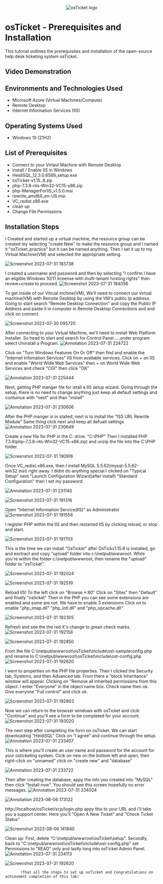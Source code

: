 <p align="center">
<img src="https://i.imgur.com/Clzj7Xs.png" alt="osTicket logo"/>
</p>

<h1>osTicket - Prerequisites and Installation</h1>
This tutorial outlines the prerequisites and installation of the open-source help desk ticketing system osTicket.<br />


<h2>Video Demonstration</h2>



<h2>Environments and Technologies Used</h2>

- Microsoft Azure (Virtual Machines/Compute)
- Remote Desktop
- Internet Information Services (IIS)

<h2>Operating Systems Used </h2>

- Windows 10</b> (21H2)

<h2>List of Prerequisites</h2>

- Connect to your Virtaul Machine with Remote Desktop
- install / Enable IIS in Windows
- HeidiSQL_12.3.0.6589_setup.exe
- osTicket-v1.15..8.zip
- php-7.3.8-nts-Win32-VC15-x86.zip
- php-ManagerForIIS_v1.5.0.msi
- rewrite_amd64_en-US.msi
- VC_redist.x86.exe
- clean up
- Change File Permissions

<h2>Installation Steps</h2>

I Created and started up a virtual machine, the resource group can be created my selecting "create New" to make the resource group and I named it "osTicket_practice" but it can be named anything. Then I set it up to my Virtual Machine(VM) and selected the appropriate setting. 

![Screenshot 2023-07-31 183738](https://github.com/Leibwatcher/osticket-prereqs/assets/137578446/d0218aa4-4cc3-4d07-9f79-0895fcca1ff5)


I created a username and password and then by selecting "I confirm I have an eligible Windows 10/11 liceense with multi-tenant hosting rights" then review+create to proceed.
![Screenshot 2023-07-31 184056](https://github.com/Leibwatcher/osticket-prereqs/assets/137578446/f8519d40-4dd1-4bb0-b06f-109b1a904efd)
 

To get inside of our Vitrual mchine(VM), We'll need to connect our virtual machine(VM) with Remote Desktop by using the VM's public Ip address. Going to start search "Remote Desktop Connection" and copy the Public IP Address and paste it in computer in Remote Desktop Connections and and click on connect. 

![Screenshot 2023-07-30 095720](https://github.com/Leibwatcher/osticket-prereqs/assets/137578446/f26aa11b-4764-4d59-8e36-43be7a869ed8)


After connecting to your Virtual Machine, we'll need to install Web Platform Installer. So head to start and search for Control Panel.....under program select Uninstall a Program.
![Annotation 2023-07-31 224722](https://github.com/Leibwatcher/osticket-prereqs/assets/137578446/13f53c82-b02e-4620-863e-82830588c2f3)

Click on "Turn Windows Features On Or Off" then find and enable the "Internet Infomation Services" IIS from available services. Click on + on IIS and enable "World Wide Web Services" then + on World Wide Web Services and check "CGI" then click "OK"

![Annotation 2023-07-31 225444](https://github.com/Leibwatcher/osticket-prereqs/assets/137578446/2b882dbc-d982-4574-ac41-1b32bac0e712)

Next, getting PHP manger file for istall a IIS setup wizard. Going through the setup, there is no need to change anything just keep all default settings and contuinue with "next" and than "install" 

![Annotation 2023-07-31 230606](https://github.com/Leibwatcher/osticket-prereqs/assets/137578446/9d4268a6-54dc-4a7a-adc1-fb1757a4a05c)

After the PHP manger is in stalled, next is to install the "ISS URL Rewrite Module" Same thing click next and keep all defualt settings
![Annotation 2023-07-31 230649](https://github.com/Leibwatcher/osticket-prereqs/assets/137578446/c7bc0d4d-d33a-45df-b4f2-168358e9b458)

Create a new file for PHP in the C: drive. "C:\PHP" Then I installed PHP 7.3.8(php-7.3.8-nts-Win32-VC15-x86.zip) and unzip the file into the C:\PHP folder.

![Screenshot 2023-07-31 190916](https://github.com/Leibwatcher/osticket-prereqs/assets/137578446/2821a247-220d-471a-a9a5-c00bba47c189)

Once VC_redist.x86.exe, then I install MySQL 5.5.62(mysql-5.5.62-win32.msi) right away. I didnt do anything special I clicked on "Typical Setup" next "Launch Configuration Wizard(after install)
"Standard Configuration" then I set my password.

![Annotation 2023-07-31 231140](https://github.com/Leibwatcher/osticket-prereqs/assets/137578446/6225fb84-f5f2-400d-9ea8-c3eb3025a44a)

![Screenshot 2023-07-31 191316](https://github.com/Leibwatcher/osticket-prereqs/assets/137578446/5c0c93c2-16b4-4311-9793-4ce2d7ac60de)

Open "Internet Information Service(IIS)" as Administrator
![Screenshot 2023-07-31 191558](https://github.com/Leibwatcher/osticket-prereqs/assets/137578446/70aa8938-372b-44e2-90b5-5e2f4666a431)

I register PHP within the IIS and then restarted IIS by clicking reload, or stop and start.

![Screenshot 2023-07-31 191703](https://github.com/Leibwatcher/osticket-prereqs/assets/137578446/5dbeac36-9f17-4edb-bb5c-1136ec592e8d)

This is the time we can install "OsTicket" after OsTickv1.15.8 is installed, go and exctract and copy "upload" folder into c:\inetpub\wwwroot. While you're within the folder c:\inetpub\wwwroot, then rename the "upload" folder to "osTicket".

![Screenshot 2023-07-31 192024](https://github.com/Leibwatcher/osticket-prereqs/assets/137578446/a52d6e1d-51c7-45ba-8d65-bcad67f821ff)

![Screenshot 2023-07-31 192519](https://github.com/Leibwatcher/osticket-prereqs/assets/137578446/d15da144-899c-438b-b663-5d4147336e7b)


Reload IIS! To the left click on "Browse *:80" Click on "Sites" then "Default" and finally "osticket" Then in the PHP you can see some extensions are enabled and some are not. We have to enable 3 extensions Click on to enable "php_imap.dll" "php_intl.dll" and "php_opcache.dll"


![Screenshot 2023-07-31 192305](https://github.com/Leibwatcher/osticket-prereqs/assets/137578446/17abdfae-c933-4440-8d68-2ff262118ee6)

Refresh and see the the red X's change to grean check marks.
![Screenshot 2023-07-31 192158](https://github.com/Leibwatcher/osticket-prereqs/assets/137578446/2e694011-6244-49a1-8111-2fd789f4c994)

![Screenshot 2023-07-31 192850](https://github.com/Leibwatcher/osticket-prereqs/assets/137578446/f5503229-9830-4a93-9c64-433c0884bf75)

From the file C:\inetpub\wwwroot\osTicket\include\ost-sampleconfig.php and rename to C:\inetpub\wwwroot\osTicket\include\ost-config.php
![Screenshot 2023-07-31 192620](https://github.com/Leibwatcher/osticket-prereqs/assets/137578446/90012561-acba-4792-a43e-bddb0f21e295)

I went to properties on the PHP file properties. Then I clicked the Security tab, Systems, and then Advanced tab. From there a "block Inheritance" window will appear. Clicking on "Remove all inherited permissions from this object. I enter "Everyone" in the object name box. Check name then ok. Give everyone "Full control" and click ok.

![Screenshot 2023-07-31 192803](https://github.com/Leibwatcher/osticket-prereqs/assets/137578446/676b8f97-512b-40f0-8058-04ccd9ae867c)

Now we can return to the browser windows with osTicket and clcik "Continue" and you'll see a form to be completed for your account.
![Screenshot 2023-07-31 193020](https://github.com/Leibwatcher/osticket-prereqs/assets/137578446/a2e7405e-9bb7-49c7-b2f1-54c39bde35de)


The next step after completing the form on osTicket. We can start downloading "HeidiSQL" Click on "I agree" and continue through the setup. 
![Annotation 2023-07-31 233407](https://github.com/Leibwatcher/osticket-prereqs/assets/137578446/33a10d88-150c-4ffe-8dd3-f21f6da5cca2)

This is where you'll create an user name and password for the account for your osticketing system.  Clcik on new on the bottom left and open, then right-click on "unnamed" click on "create new" and "database"

![Annotation 2023-07-31 233722](https://github.com/Leibwatcher/osticket-prereqs/assets/137578446/45e78c6d-bd28-4711-83d5-eb885430ba58)

Then after creating the database, appy the info you created into "MySQL" then click "Install now". You should see this screen hopefully no error messages.
![Annotation 2023-07-31 234024](https://github.com/Leibwatcher/osticket-prereqs/assets/137578446/7487e107-bccb-47d1-8677-89f9c3fb7334)

![Annotation 2023-08-06 173122](https://github.com/Leibwatcher/osticket-prereqs/assets/137578446/aefb489a-e4b8-4f6f-81dd-d0914e3f21f7)


http://localhost/osTicket/scp/login.php appy this to your URL and i'll take you a support center. Here you'll "Open A New Ticket" and "Check Ticket Status"

![Screenshot 2023-08-06 141840](https://github.com/Leibwatcher/osticket-prereqs/assets/137578446/da7c6e0f-549f-4a97-ae4c-3b7847a87bf1)

Clean up: First, delete "C:\inetpub\wwwroot\osTicket\setup". Secondly, back to "C:\inetpub\wwwroot\osTicket\include\ost-config.php" set Permissions to "READ" only and lastly long into osTicket Admin Panel.
![Annotation 2023-07-31 234113](https://github.com/Leibwatcher/osticket-prereqs/assets/137578446/8298addd-837e-4a09-82c0-e22e55570f29)

![Screenshot 2023-07-31 192620](https://github.com/Leibwatcher/osticket-prereqs/assets/137578446/b518a08e-d68b-4ef6-8d79-65b137f78579)

           !That all the steps to set up osTicket and Congratulations on achievment completion of this lab!
<p>
</p>
<p>

</p>
<br />

</p>
<br />
